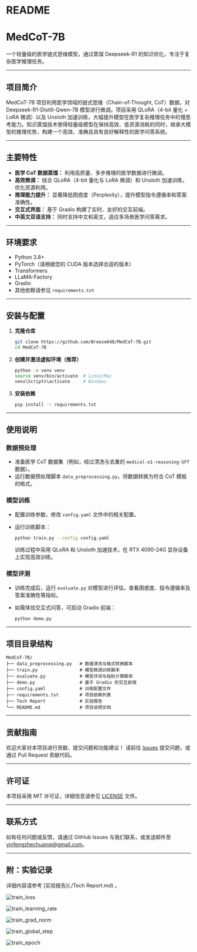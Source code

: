 # README

# MedCoT-7B

一个轻量级的医学链式思维模型，通过蒸馏 Deepseek-R1 的知识优化，专注于复杂医学推理任务。

---

## 项目简介

MedCoT-7B 项目利用医学领域的链式思维（Chain-of-Thought, CoT）数据，对 Deepseek-R1-Distill-Qwen-7B 模型进行微调。项目采用 QLoRA（4-bit 量化 + LoRA 微调）以及 Unsloth 加速训练，大幅提升模型在医学复杂推理任务中的慢思考能力。知识蒸馏技术使得轻量级模型在保持高效、低资源消耗的同时，继承大模型的推理优势，构建一个高效、准确且具有良好解释性的医学问答系统。

---

## 主要特性

- **医学 CoT 数据蒸馏：** 利用高质量、多步推理的医学数据进行微调。
- **高效微调：** 结合 QLoRA（4-bit 量化与 LoRA 微调）和 Unsloth 加速训练，优化资源利用。
- **推理能力提升：** 显著降低困惑度（Perplexity），提升模型指令遵循率和答案准确性。
- **交互式界面：** 基于 Gradio 构建了实时、友好的交互前端。
- **中英文双语支持：** 同时支持中文和英文，适应多场景医学问答需求。

---

## 环境要求

- Python 3.8+
- PyTorch（请根据您的 CUDA 版本选择合适的版本）
- Transformers
- LLaMA-Factory
- Gradio
- 其他依赖请参见 `requirements.txt`

---

## 安装与配置

1. **克隆仓库**

   ```bash
   git clone https://github.com/Breeze648/MedCoT-7B.git
   cd MedCoT-7B
   ```

1. **创建并激活虚拟环境（推荐）**

   ```bash
   python -m venv venv
   source venv/bin/activate  # Linux/Mac
   venv\Scripts\activate     # Windows
   ```

2. **安装依赖**

   ```bash
   pip install -r requirements.txt
   ```

------

## 使用说明

### 数据预处理

- 准备医学 CoT 数据集（例如，经过清洗与去重的 `medical-o1-reasoning-SFT` 数据）。
- 运行数据预处理脚本 `data_preprocessing.py`，将数据转换为符合 CoT 模板的格式。

### 模型训练

- 配置训练参数，修改 `config.yaml` 文件中的相关配置。

- 运行训练脚本：

  ```bash
  python train.py --config config.yaml
  ```

  训练过程中采用 QLoRA 和 Unsloth 加速技术，在 RTX 4090-24G 显存设备上实现高效训练。

### 模型评测

- 训练完成后，运行 `evaluate.py` 对模型进行评估，查看困惑度、指令遵循率及答案准确性等指标。

- 如需体验交互式问答，可启动 Gradio 前端：

  ```bash
  python demo.py
  ```

------

## 项目目录结构

```
MedCoT-7B/
├── data_preprocessing.py   # 数据清洗与格式转换脚本
├── train.py                # 模型微调训练脚本
├── evaluate.py             # 模型评测与指标计算脚本
├── demo.py                 # 基于 Gradio 的交互前端
├── config.yaml             # 训练配置文件
├── requirements.txt        # 项目依赖列表
├── Tech Report			    # 实验报告
└── README.md               # 项目说明文档
```

------

## 贡献指南

欢迎大家对本项目进行贡献、提交问题和功能建议！
 请前往 [Issues](https://github.com//MedCoT-7B/issues) 提交问题，或通过 Pull Request 贡献代码。

------

## 许可证

本项目采用 MIT 许可证，详细信息请参见 [LICENSE](./LICENSE.md) 文件。

------

## 联系方式

如有任何问题或反馈，请通过 GitHub Issues 与我们联系，或发送邮件至 [yinfengzhechuanqi@gmail.com](mailto:yinfengzhechuanqi@gmail.com)。

------

## 附：实验记录

详细内容请参考 [实验报告](./Tech Report.md) 。

<img src="charts/train_loss.png" alt="train_loss"  />

![train_learning_rate](charts/train_learning_rate.png)

![train_grad_norm](charts/train_grad_norm.png)

![train_global_step](charts/train_global_step.png)

![train_epoch](charts/train_epoch.png)













